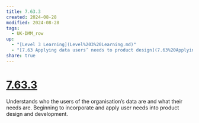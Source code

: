 ```yaml
---
title: 7.63.3
created: 2024-08-28
modified: 2024-08-28
tags:
  - UK-DMM_row
up:
  - "[Level 3 Learning](Level%203%20Learning.md)"
  - "[7.63 Applying data users’ needs to product design](7.63%20Applying%20data%20users%E2%80%99%20needs%20to%20product%20design.md)"
share: true
---
```

# [7.63.3](7.63.3.md)

Understands who the users of the organisation’s data are and what their needs are. Beginning to incorporate and apply user needs into product design and development.
